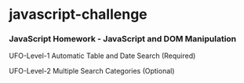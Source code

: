 # javascript-challenge

### JavaScript Homework - JavaScript and DOM Manipulation

UFO-Level-1
Automatic Table and Date Search (Required)

UFO-Level-2
Multiple Search Categories (Optional)


